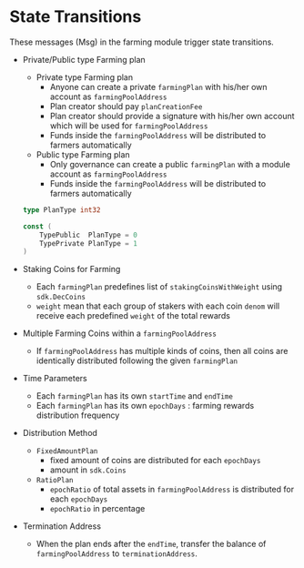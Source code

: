 <!-- order: 3 -->

 # State Transitions

These messages (Msg) in the farming module trigger state transitions.

- Private/Public type Farming plan
    - Private type Farming plan
        - Anyone can create a private `farmingPlan` with his/her own account as `farmingPoolAddress`
        - Plan creator should pay `planCreationFee`
        - Plan creator should provide a signature with his/her own account which will be used for `farmingPoolAddress`
        - Funds inside the `farmingPoolAddress` will be distributed to farmers automatically
    - Public type Farming plan
        - Only governance can create a public `farmingPlan` with a module account as `farmingPoolAddress`
        - Funds inside the `farmingPoolAddress` will be distributed to farmers automatically

    ```go
    type PlanType int32

    const (
        TypePublic  PlanType = 0
        TypePrivate PlanType = 1
    )
    ```

- Staking Coins for Farming
    - Each `farmingPlan` predefines list of `stakingCoinsWithWeight` using `sdk.DecCoins`
    - `weight` mean that each group of stakers with each coin `denom` will receive each predefined `weight` of the total rewards
- Multiple Farming Coins within a `farmingPoolAddress`
    - If `farmingPoolAddress` has multiple kinds of coins, then all coins are identically distributed following the given `farmingPlan`
- Time Parameters
    - Each `farmingPlan` has its own `startTime` and `endTime`
    - Each `farmingPlan` has its own `epochDays` : farming rewards distribution frequency
- Distribution Method
    - `FixedAmountPlan`
        - fixed amount of coins are distributed for each `epochDays`
        - amount in `sdk.Coins`
    - `RatioPlan`
        - `epochRatio` of total assets in `farmingPoolAddress` is distributed for each `epochDays`
        - `epochRatio` in percentage
- Termination Address
    - When the plan ends after the `endTime`, transfer the balance of `farmingPoolAddress` to  `terminationAddress`.